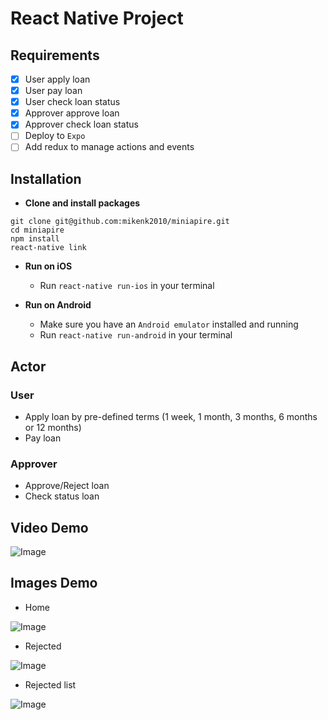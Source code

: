 # React Native Project

## Requirements
- [x] User apply loan
- [x] User pay loan
- [x] User check loan status
- [x] Approver approve loan
- [x] Approver check loan status
- [ ] Deploy to `Expo`
- [ ] Add redux to manage actions and events

## Installation

*	**Clone and install packages**
```
git clone git@github.com:mikenk2010/miniapire.git
cd miniapire
npm install
react-native link
```

*	**Run on iOS**
	*	Run `react-native run-ios` in your terminal

*	**Run on Android**
	*	Make sure you have an `Android emulator` installed and running
	*	Run `react-native run-android` in your terminal

## Actor
### User
- Apply loan by pre-defined terms (1 week, 1 month, 3 months, 6 months or 12 months)
- Pay loan

### Approver
- Approve/Reject loan 
- Check status loan


## Video Demo
![Image](miniaspire.gif)

## Images Demo
- Home

![Image](https://i.imgur.com/ab7B5Er.png)

- Rejected

![Image](https://i.imgur.com/TJiXu4V.png)

- Rejected list

![Image](https://i.imgur.com/OzWB3vk.png)

